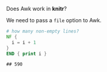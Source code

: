 Does Awk work in **knitr**?

We need to pass a `file` option to Awk.


```awk
# how many non-empty lines?
NF {
  i = i + 1
}
END { print i }
```

```
## 590
```
